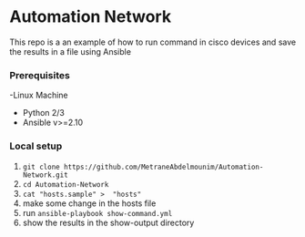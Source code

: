 # Automation Network

This repo is a an example of how to run command in cisco devices and save the results in a file using Ansible 


### Prerequisites
-Linux Machine
- Python 2/3
- Ansible v>=2.10 

### Local setup

1. `git clone https://github.com/MetraneAbdelmounim/Automation-Network.git`
2. `cd Automation-Network`
3. `cat "hosts.sample" >  "hosts"`
4. make some change in the hosts file
5. run `ansible-playbook show-command.yml`
6. show the results in the show-output directory
